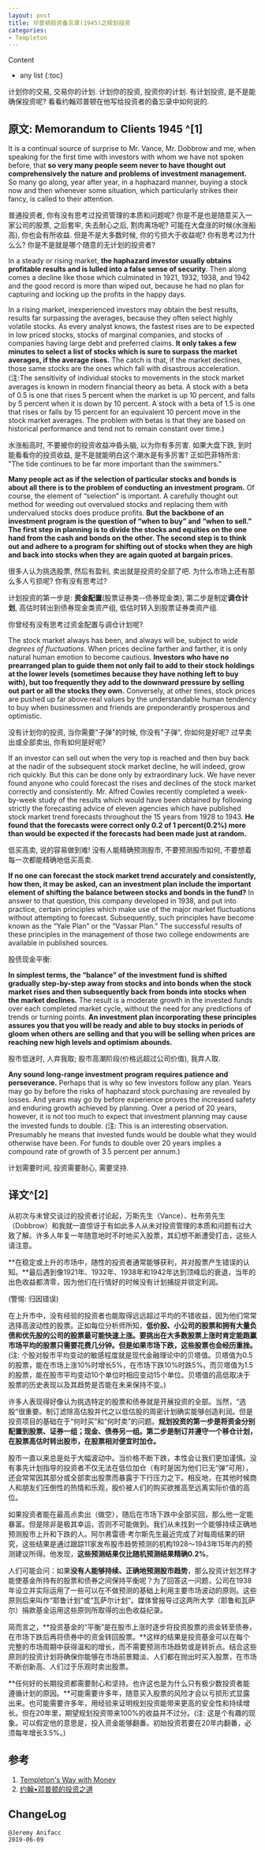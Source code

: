 ```yaml
---
layout: post
title: 邓普顿投资备忘录(1945)之规划投资
categories:
- Templeton
---
```

Content
* any list
{:toc}

计划你的交易, 交易你的计划. 计划你的投资, 投资你的计划. 有计划投资, 是不是能确保投资呢? 看看约翰邓普顿在他写给投资者的备忘录中如何说的.

## 原文: Memorandum to Clients 1945 ^[1]

It is a continual source of surprise to Mr. Vance, Mr. Dobbrow and me, when speaking for the first time with investors with whom we have not spoken before, that **so very many people seem never to have thought out comprehensively the nature and problems of investment management.** So many go along, year after year, in a haphazard manner, buying a stock now and then whenever some situation, which particularly strikes their fancy, is called to their attention.

普通投资者, 你有没有思考过投资管理的本质和问题呢? 你是不是也是随意买入一家公司的股票, 之后套牢, 失去耐心之后, 割肉离场呢? 可能在大盘涨的时候(水涨船高), 你也会有所收益. 但是不是大多数时候, 你的亏损大于收益呢? 你有思考过为什么么? 你是不是就是哪个随意的无计划的投资者?

In a steady or rising market, **the haphazard investor usually obtains profitable results and is lulled into a false sense of security**. Then along comes a decline like those which culminated in 1921, 1932, 1938, and 1942 and the good record is more than wiped out, because he had no plan for capturing and locking up the profits in the happy days.

In a rising market, inexperienced investors may obtain the best results, results far surpassing the averages, because they often select highly volatile stocks. As every analyst knows, the fastest rises are to be expected in low priced stocks, stocks of marginal companies, and stocks of companies having large debt and preferred claims. **It only takes a few minutes to select a list of stocks which is sure to surpass the market averages, if the average rises.** The catch is that, if the market declines, those same stocks are the ones which fall with disastrous acceleration. (注:The sensitivity of individual stocks to movements in the stock market averages is known in modern financial theory as beta. A stock with a beta of 0.5 is one that rises 5 percent when the market is up 10 percent, and falls by 5 percent when it is down by 10 percent. A stock with a beta of 1.5 is one that rises or falls by 15 percent for an equivalent 10 percent move in the stock market averages. The problem with betas is that they are based on historical performance and tend not to remain constant over time.)

水涨船高时, 不要被你的投资收益冲昏头脑, 以为你有多厉害. 如果大盘下跌, 到时能看看你的投资收益, 是不是就能明白这个潮水是有多厉害? 正如巴菲特所言: "The tide continues to be far more important than the swimmers."

**Many people act as if the selection of particular stocks and bonds is about all there is to the problem of conducting an investment program.** Of course, the element of “selection” is important. A carefully thought out method for weeding out overvalued stocks and replacing them with undervalued stocks does produce profits. **But the backbone of an investment program is the question of “when to buy” and “when to sell.” The first step in planning is to divide the stocks and equities on the one hand from the cash and bonds on the other. The second step is to think out and adhere to a program for shifting out of stocks when they are high and back into stocks when they are again quoted at bargain prices.**

很多人认为挑选股票, 然后有盈利, 卖出就是投资的全部了吧. 为什么市场上还有那么多人亏损呢? 你有没有思考过?

计划投资的第一步是: **资金配置**(股票证券类--债券现金类), 第二步是制定**调仓计划**, 高估时转出到债券现金类资产组, 低估时转入到股票证券类资产组.

你曾经有没有思考过资金配置与调仓计划呢?

The stock market always has been, and always will be, subject to *wide degrees of fluctuations*. When prices decline farther and farther, it is only natural human emotion to become cautious. **Investors who have no prearranged plan to guide them not only fail to add to their stock holdings at the lower levels (sometimes because they have nothing left to buy with), but too frequently they add to the downward pressure by selling out part or all the stocks they own.** Conversely, at other times, stock prices are pushed up far above real values by the understandable human tendency to buy when businessmen and friends are preponderantly prosperous and optimistic.

没有计划你的投资, 当你需要"子弹"的时候, 你没有"子弹", 你如何是好呢? 过早卖出或全部卖出, 你有如何是好呢?

If an investor can sell out when the very top is reached and then buy back at the nadir of the subsequent stock market decline, he will indeed, grow rich quickly. But this can be done only by extraordinary luck. We have never found anyone who could forecast the rises and declines of the stock market correctly and consistently. Mr. Alfred Cowles recently completed a week-by-week study of the results which would have been obtained by following strictly the forecasting advice of eleven agencies which have published stock market trend forecasts throughout the 15 years from 1928 to 1943. **He found that the forecasts were correct only 0.2 of 1 percent(0.2%) more than would be expected if the forecasts had been made just at random.**

低买高卖, 说的容易做到难! 没有人能精确预测股市, 不要预测股市如何, 不要想着每一次都能精确地低买高卖.

**If no one can forecast the stock market trend accurately and consistently, how then, it may be asked, can an investment plan include the important element of shifting the balance between stocks and bonds in the fund?** In answer to that question, this company developed in 1938, and put into practice, certain principles which make use of the major market fluctuations without attempting to forecast. Subsequently, such principles have become known as the “Yale Plan” or the “Vassar Plan.” The successful results of these principles in the management of those two college endowments are available in published sources.

股债现金平衡:

**In simplest terms, the “balance” of the investment fund is shifted gradually step-by-step away from stocks and into bonds when the stock market rises and then subsequently back from bonds into stocks when the market declines.** The result is a moderate growth in the invested funds over each completed market cycle, without the need for any predictions of trends or turning points. **An investment plan incorporating these principles assures you that you will be ready and able to buy stocks in periods of gloom when others are selling and that you will be selling when prices are reaching new high levels and optimism abounds.**

股市低迷时, 人弃我取; 股市高潮阶段(价格远超过公司价值), 我弃人取.

**Any sound long-range investment program requires patience and perseverance.** Perhaps that is why so few investors follow any plan. Years may go by before the risks of haphazard stock purchasing are revealed by losses. And years may go by before experience proves the increased safety and enduring growth achieved by planning. Over a period of 20 years, however, it is not too much to expect that investment planning may cause the invested funds to double. (注: This is an interesting observation. Presumably he means that invested funds would be double what they would otherwise have been. For funds to double over 20 years implies a compound rate of growth of 3.5 percent per annum.)

计划需要时间, 投资需要耐心, 需要坚持.

## 译文^[2]

从初次与未曾交谈过的投资者讨论起，万斯先生（Vance）、杜布劳先生（Dobbrow）和我就一直惊讶于有如此多人从未对投资管理的本质和问题有过大致了解。许多人年复一年随意地时不时地买入股票，其幻想不断遭受打击，这些人请注意。

**在稳定或上升的市场中，随性的投资者通常能够获利，并对股票产生错误的认知。**最后遇到像1921年、1932年、1938年和1942年达到顶峰后的衰退，当年的出色收益都清零，因为他们在行情好的时候没有计划捕捉并锁定利润。

(警惕: 归因错误)

在上升市中，没有经验的投资者也能取得远远超过平均的不错收益，因为他们常常选择高波动性的股票。正如每位分析师所知，**低价股、小公司的股票和拥有大量负债和优先股的公司的股票最可能快速上涨。要挑出在大多数股票上涨时肯定能跑赢市场平均的股票只需要花费几分钟。但是如果市场下跌，这些股票也会经历重挫。**(注: 个股对股市平均变动的敏感程度就是现代金融理论中的贝塔值。贝塔值为0.5的股票，能在市场上涨10%时增长5%，在市场下跌10%时跌5%。而贝塔值为1.5的股票，能在股市平均变动10个单位时相应变动15个单位。贝塔值的高低取决于股票的历史表现以及其趋势是否能在未来保持不变。)

许多人表现得好像认为挑选特定的股票和债券就是开展投资的全部。当然，“选股”很重要。制订滤除高估股并代之以低估股的周密计划确实能够创造利润。但是投资项目的基础在于“何时买”和“何时卖”的问题。**规划投资的第一步是将资金分别配置到股票、证券一组；现金、债券另一组。第二步是制订并遵守一个移仓计划，在股票高估时转出股市，在股票相对便宜时加仓。**

股市一直以来总是处于大幅波动中。当价格不断下跌，本性会让我们更加谨慎。没有事先计划指导的投资者不仅无法在低位加仓（有时是因为他们已无“弹”可用），还会常常因其部分或全部卖出股票而暴露于下行压力之下。相反地，在其他时候商人和朋友们压倒性的热情和乐观，股价被人们的购买欲推高至远离实际价值的高位。

如果投资者能在最高点卖出（做空），随后在市场下跌中全部买回，那么他一定能暴富。但是除非是极其幸运，否则不可能做到。我们从未找到一个能够持续正确地预测股市上升和下跌的人。阿尔弗雷德·考尔斯先生最近完成了对每周结果的研究，这些结果是通过跟踪11家发布股市趋势预测的机构1928～1943年15年内的预测建议所得。他发现，**这些预测结果仅比随机预测结果精确0.2%**。

人们可能会问：如果**没有人能够持续、正确地预测股市趋势**，那么投资计划怎样才能使基金所持有的股票和债券之间保持平衡呢？为了回答这一问题，公司在1938年设立并实际运用了一些可以在不做预测的基础上利用主要市场波动的原则。这些原则后来叫作“耶鲁计划”或“瓦萨尔计划”。媒体曾报导过这两所大学（耶鲁和瓦萨尔）捐款基金运用这些原则所取得的出色收益纪录。

简而言之，**投资基金的“平衡”是在股市上涨时逐步将投资股票的资金转至债券，在市场下跌后再将债券中的资金转回股票。**这样的结果是投资基金可以在每个完整的市场周期中获得温和的增长，而不需要预测市场趋势或是转折点。结合这些原则的投资计划将确保你能够在市场前景黯淡、人们都在抛出时买入股票，在市场不断创新高、人们过于乐观时卖出股票。

**任何好的长期投资都需要耐心和坚持。也许这也是为什么只有极少数投资者能遵循计划的原因。**可能需要许多年，随意买入股票的风险才会以亏损形式显露出来。也可能需要许多年，用经验来证明规划投资能带来更高的安全性和持续增长。但在20年里，期望规划投资带来100%的收益并不过分。(注: 这是个有趣的现象。可以假定他的意思是，投入资金能够翻番。初始投资若要在20年内翻番，必须每年增长3.5%。)

## 参考

1. [Templeton's Way with Money](https://book.douban.com/subject/6915772/)
2. [约翰•邓普顿的投资之道](https://book.douban.com/subject/25723410/)

## ChangeLog

```
@Jeremy Anifacc
2019-06-09
```
